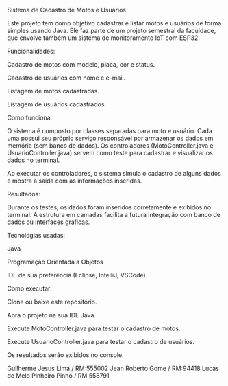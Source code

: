 Sistema de Cadastro de Motos e Usuários

Este projeto tem como objetivo cadastrar e listar motos e usuários de forma simples usando Java. Ele faz parte de um projeto semestral da faculdade, que envolve também um sistema de monitoramento IoT com ESP32.

Funcionalidades:

Cadastro de motos com modelo, placa, cor e status.

Cadastro de usuários com nome e e-mail.

Listagem de motos cadastradas.

Listagem de usuários cadastrados.

Como funciona:

O sistema é composto por classes separadas para moto e usuário. Cada uma possui seu próprio serviço responsável por armazenar os dados em memória (sem banco de dados). Os controladores (MotoController.java e UsuarioController.java) servem como teste para cadastrar e visualizar os dados no terminal.

Ao executar os controladores, o sistema simula o cadastro de alguns dados e mostra a saída com as informações inseridas.

Resultados:

Durante os testes, os dados foram inseridos corretamente e exibidos no terminal. A estrutura em camadas facilita a futura integração com banco de dados ou interfaces gráficas.

Tecnologias usadas: 

Java

Programação Orientada a Objetos

IDE de sua preferência (Eclipse, IntelliJ, VSCode)

Como executar:

Clone ou baixe este repositório.

Abra o projeto na sua IDE Java.

Execute MotoController.java para testar o cadastro de motos.

Execute UsuarioController.java para testar o cadastro de usuários.

Os resultados serão exibidos no console.

Guilherme Jesus Lima / RM:555002
Jean Roberto Gome / RM:94418
Lucas de Melo Pinheiro Pinho / RM:558791
